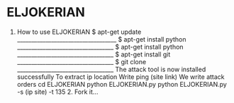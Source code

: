# ELJOKERIAN
1. How to use ELJOKERIAN  $ apt-get update  ___________________________________  $ apt-get install python  __________________________________  $ apt-get install python  __________________________________  $ apt-get install git  __________________________________  $ git clone  __________________________________  The attack tool is now installed successfully  To extract ip location  Write  ping (site link)  We write attack orders  cd ELJOKERIAN  python ELJOKERIAN.py  python ELJOKERIAN.py -s (ip site) -t 135 2. Fork it...
